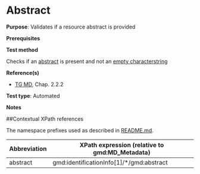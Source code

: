 # Abstract

**Purpose**: Validates if a resource abstract is provided

**Prerequisites**

**Test method**

Checks if an [abstract](#abstract) is present and not an [empty characterstring](http://inspire.ec.europa.eu/id/ats/metadata/1.3/iso-19115-19119/README#emptychar)

**Reference(s)**	 

* [TG MD](http://inspire.ec.europa.eu/id/ats/metadata/1.3/iso-19115-19119/README#ref_TG_MD), Chap. 2.2.2

**Test type**: Automated

**Notes**

##Contextual XPath references

The namespace prefixes used as described in [README.md](http://inspire.ec.europa.eu/id/ats/metadata/1.3/iso-19115-19119/README#namespaces).

Abbreviation                                   |  XPath expression (relative to gmd:MD_Metadata)
-----------------------------------------------| -------------------------------------------------------------------------
abstract <a name="abstract"></a>   | gmd:identificationInfo[1]/\*/gmd:abstract
